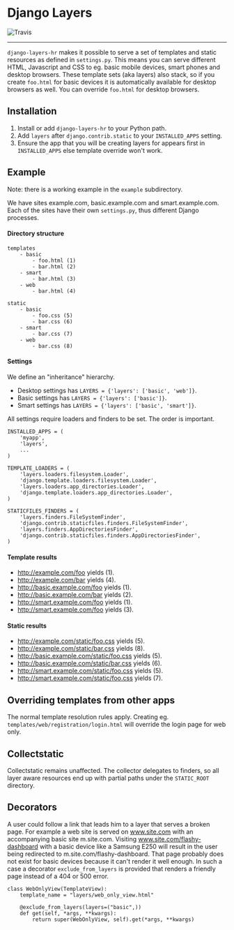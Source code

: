 # Django Layers
![Travis](https://travis-ci.org/hedleyroos/django-layers.svg?branch=develop)

----
`django-layers-hr` makes it possible to serve a set of templates and static
resources as defined in `settings.py`. This means you can serve different HTML,
Javascript and CSS to eg. basic mobile devices, smart phones and desktop
browsers. These template sets (aka layers) also stack, so if you create
`foo.html` for basic devices it is automatically available for desktop browsers
as well.  You can override `foo.html` for desktop browsers.

## Installation
1. Install or add `django-layers-hr` to your Python path.
2. Add `layers` after `django.contrib.static` to your `INSTALLED_APPS` setting.
3. Ensure the app that you will be creating layers for appears first in
`INSTALLED_APPS` else template override won't work.

## Example
Note: there is a working example in the `example` subdirectory.

We have sites example.com, basic.example.com and smart.example.com. Each
of the sites have their own `settings.py`, thus different Django processes.

#### Directory structure
    templates
        - basic
            - foo.html (1)
            - bar.html (2)
        - smart
            - bar.html (3)
        - web
            - bar.html (4)

    static
        - basic
            - foo.css (5)
            - bar.css (6)
        - smart
            - bar.css (7)
        - web
            - bar.css (8)

#### Settings
We define an "inheritance" hierarchy.

* Desktop settings has `LAYERS = {'layers': ['basic', 'web']}`.
* Basic settings has `LAYERS = {'layers': ['basic']}`.
* Smart settings has `LAYERS = {'layers': ['basic', 'smart']}`.

All settings require loaders and finders to be set. The order is important.

    INSTALLED_APPS = (
        'myapp',
        'layers',
        ...
    )

    TEMPLATE_LOADERS = (
        'layers.loaders.filesystem.Loader',
        'django.template.loaders.filesystem.Loader',
        'layers.loaders.app_directories.Loader',
        'django.template.loaders.app_directories.Loader',
    )

    STATICFILES_FINDERS = (
        'layers.finders.FileSystemFinder',
        'django.contrib.staticfiles.finders.FileSystemFinder',
        'layers.finders.AppDirectoriesFinder',
        'django.contrib.staticfiles.finders.AppDirectoriesFinder',
    )

#### Template results
* http://example.com/foo yields (1).
* http://example.com/bar yields (4).
* http://basic.example.com/foo yields (1).
* http://basic.example.com/bar yields (2).
* http://smart.example.com/foo yields (1).
* http://smart.example.com/foo yields (3).

#### Static results
* http://example.com/static/foo.css yields (5).
* http://example.com/static/bar.css yields (8).
* http://basic.example.com/static/foo.css yields (5).
* http://basic.example.com/static/bar.css yields (6).
* http://smart.example.com/static/foo.css yields (5).
* http://smart.example.com/static/foo.css yields (7).

## Overriding templates from other apps
The normal template resolution rules apply. Creating eg.
`templates/web/registration/login.html` will override the login page for web
only.

## Collectstatic
Collectstatic remains unaffected. The collector delegates to finders, so all layer
aware resources end up with partial paths under the `STATIC_ROOT` directory.

## Decorators
A user could follow a link that leads him to a layer that serves a broken page. For example a web site
is served on www.site.com with an accompanying basic site m.site.com. Visiting www.site.com/flashy-dashboard
with a basic device like a Samsung E250 will result in the user being redirected to m.site.com/flashy-dashboard.
That page probably does not exist for basic devices because it can't render it well enough. In such a case a
decorator `exclude_from_layers` is provided that renders a friendly page instead of a 404 or 500 error.

    class WebOnlyView(TemplateView):
        template_name = "layers/web_only_view.html"

        @exclude_from_layers(layers=("basic",))
        def get(self, *args, **kwargs):
            return super(WebOnlyView, self).get(*args, **kwargs)

